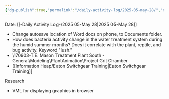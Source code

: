 ```yaml
---
{"dg-publish":true,"permalink":"/daily-activity-log/2025-05-may-28/","noteIcon":"","created":"2025-05-28T07:34:51.192-05:00"}
---
```


Date: [[-Daily Activity Log-/2025 05-May 28\|2025 05-May 28]]

- Change autosave location of Word docs on phone, to Documents folder.
- How does bacteria activity change in the water treatment system during the humid summer months? Does it correlate with the plant, reptile, and bug activity. Keyword "lush."
- \\170903-T.E. Mason Treatment Plant South - General\Modeling\PlantAnimation\Project Grit Chamber
- [[Information Heap/Eaton Switchgear Training\|Eaton Switchgear Training]]

Research
- VML for displaying graphics in browser